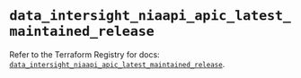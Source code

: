 # `data_intersight_niaapi_apic_latest_maintained_release`

Refer to the Terraform Registry for docs: [`data_intersight_niaapi_apic_latest_maintained_release`](https://registry.terraform.io/providers/ciscodevnet/intersight/1.0.71/docs/data-sources/niaapi_apic_latest_maintained_release).
